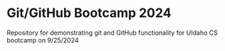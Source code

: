 # Git/GitHub Bootcamp 2024
Repository for demonstrating git and GitHub functionality for UIdaho CS bootcamp on 9/25/2024
